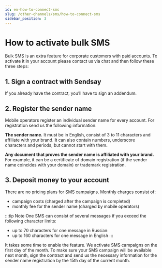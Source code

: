 ```yaml
---
id: en-how-to-connect-sms
slug: /other-channels/sms/how-to-connect-sms
sidebar_position: 3
---
```


# How to activate bulk SMS

Bulk SMS is an extra feature for corporate customers with paid accounts. To activate it in your account please contact us via chat and then follow these three steps:

## 1. Sign a contract with Sendsay

If you already have the contract, you’ll have to sign an addendum.

## 2. Register the sender name

Mobile operators register an individual sender name for every account. For registration send us the following information:

**The sender name.** It must be in English, consist of 3 to 11 characters and affiliate with your brand. It can also contain numbers, underscore characters and periods, but cannot start with them.

**Any document that proves the sender name is affiliated with your brand.** For example, it can be a certificate of domain registration (if the sender name coincides with your domain) or trademark registration.

## 3. Deposit money to your account

There are no pricing plans for SMS campaigns. Monthly charges consist of:

- campaign costs (charged after the campaign is completed)
- monthly fee for the sender name (charged by mobile operators)

:::tip Note
One SMS can consist of several messages if you exceed the following character limits:

- up to 70 characters for one message in Russian
- up to 160 characters for one message in English
:::

It takes some time to enable the feature. We activate SMS campaigns on the first day of the month. To make sure your SMS campaign will be available next month, sign the contract and send us the necessary information for the sender name registration by the 15th day of the current month.
